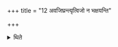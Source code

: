 +++
title = "12 अवजिघ्रन्त्यृत्विजो न भक्षयन्ति"

+++

<details><summary>थिते</summary>

अवजिघ्रन्त्यृत्विजो न भक्षयन्ति १२
</details>
